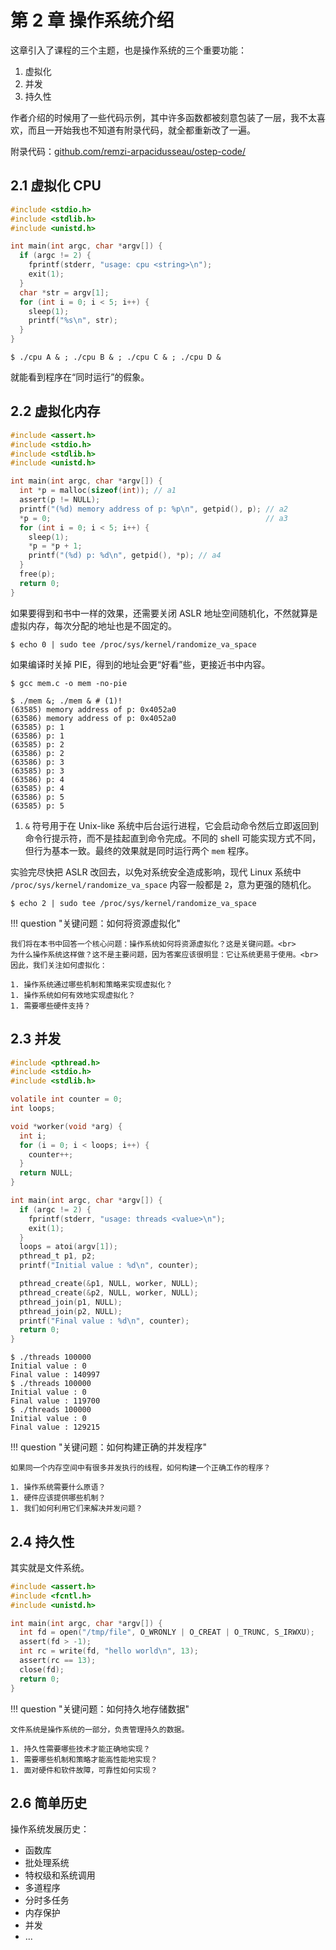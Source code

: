 # 第 2 章 操作系统介绍

这章引入了课程的三个主题，也是操作系统的三个重要功能：

1. 虚拟化
1. 并发
1. 持久性

作者介绍的时候用了一些代码示例，其中许多函数都被刻意包装了一层，我不太喜欢，而且一开始我也不知道有附录代码，就全都重新改了一遍。

附录代码：[github.com/remzi-arpacidusseau/ostep-code/](https://github.com/remzi-arpacidusseau/ostep-code/)

## 2.1 虚拟化 CPU

```c title='cpu.c' hl_lines='3 11 12'
#include <stdio.h>
#include <stdlib.h>
#include <unistd.h>

int main(int argc, char *argv[]) {
  if (argc != 2) {
    fprintf(stderr, "usage: cpu <string>\n");
    exit(1);
  }
  char *str = argv[1];
  for (int i = 0; i < 5; i++) {
    sleep(1);
    printf("%s\n", str);
  }
}
```

```shell
$ ./cpu A & ; ./cpu B & ; ./cpu C & ; ./cpu D &
```

就能看到程序在“同时运行”的假象。

## 2.2 虚拟化内存

```c title='mem.c' hl_lines='4 9 11 12 16'
#include <assert.h>
#include <stdio.h>
#include <stdlib.h>
#include <unistd.h>

int main(int argc, char *argv[]) {
  int *p = malloc(sizeof(int)); // a1
  assert(p != NULL);
  printf("(%d) memory address of p: %p\n", getpid(), p); // a2
  *p = 0;                                                // a3
  for (int i = 0; i < 5; i++) {
    sleep(1);
    *p = *p + 1;
    printf("(%d) p: %d\n", getpid(), *p); // a4
  }
  free(p);
  return 0;
}
```

如果要得到和书中一样的效果，还需要关闭 ASLR 地址空间随机化，不然就算是虚拟内存，每次分配的地址也是不固定的。

```shell
$ echo 0 | sudo tee /proc/sys/kernel/randomize_va_space
```

如果编译时关掉 PIE，得到的地址会更“好看”些，更接近书中内容。

```shell
$ gcc mem.c -o mem -no-pie
```

```shell
$ ./mem &; ./mem & # (1)!
(63585) memory address of p: 0x4052a0
(63586) memory address of p: 0x4052a0
(63585) p: 1
(63586) p: 1
(63585) p: 2
(63586) p: 2
(63586) p: 3
(63585) p: 3
(63586) p: 4
(63585) p: 4
(63586) p: 5
(63585) p: 5
```

1. `&` 符号用于在 Unix-like 系统中后台运行进程，它会启动命令然后立即返回到命令行提示符，而不是挂起直到命令完成。不同的 shell 可能实现方式不同，但行为基本一致。最终的效果就是同时运行两个 `mem` 程序。

实验完尽快把 ASLR 改回去，以免对系统安全造成影响，现代 Linux 系统中 `/proc/sys/kernel/randomize_va_space` 内容一般都是 `2`，意为更强的随机化。

```shell
$ echo 2 | sudo tee /proc/sys/kernel/randomize_va_space
```

!!! question "关键问题：如何将资源虚拟化"

    我们将在本书中回答一个核心问题：操作系统如何将资源虚拟化？这是关键问题。<br>
    为什么操作系统这样做？这不是主要问题，因为答案应该很明显：它让系统更易于使用。<br>
    因此，我们关注如何虚拟化：

    1. 操作系统通过哪些机制和策略来实现虚拟化？
    1. 操作系统如何有效地实现虚拟化？
    1. 需要哪些硬件支持？

## 2.3 并发

```c title='threads.c' hl_lines="1 25-28"
#include <pthread.h>
#include <stdio.h>
#include <stdlib.h>

volatile int counter = 0;
int loops;

void *worker(void *arg) {
  int i;
  for (i = 0; i < loops; i++) {
    counter++;
  }
  return NULL;
}

int main(int argc, char *argv[]) {
  if (argc != 2) {
    fprintf(stderr, "usage: threads <value>\n");
    exit(1);
  }
  loops = atoi(argv[1]);
  pthread_t p1, p2;
  printf("Initial value : %d\n", counter);

  pthread_create(&p1, NULL, worker, NULL);
  pthread_create(&p2, NULL, worker, NULL);
  pthread_join(p1, NULL);
  pthread_join(p2, NULL);
  printf("Final value : %d\n", counter);
  return 0;
}
```

```shell
$ ./threads 100000
Initial value : 0
Final value : 140997
$ ./threads 100000
Initial value : 0
Final value : 119700
$ ./threads 100000
Initial value : 0
Final value : 129215
```

!!! question "关键问题：如何构建正确的并发程序"

    如果同一个内存空间中有很多并发执行的线程，如何构建一个正确工作的程序？

    1. 操作系统需要什么原语？
    1. 硬件应该提供哪些机制？
    1. 我们如何利用它们来解决并发问题？

## 2.4 持久性

其实就是文件系统。

```c title='io.c'
#include <assert.h>
#include <fcntl.h>
#include <unistd.h>

int main(int argc, char *argv[]) {
  int fd = open("/tmp/file", O_WRONLY | O_CREAT | O_TRUNC, S_IRWXU);
  assert(fd > -1);
  int rc = write(fd, "hello world\n", 13);
  assert(rc == 13);
  close(fd);
  return 0;
}
```

!!! question "关键问题：如何持久地存储数据"

    文件系统是操作系统的一部分，负责管理持久的数据。

    1. 持久性需要哪些技术才能正确地实现？
    1. 需要哪些机制和策略才能高性能地实现？
    1. 面对硬件和软件故障，可靠性如何实现？

## 2.6 简单历史

操作系统发展历史：

- 函数库
- 批处理系统
- 特权级和系统调用
- 多道程序
- 分时多任务
- 内存保护
- 并发
- ...
